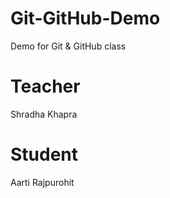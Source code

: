 # Git-GitHub-Demo
Demo for Git &amp; GitHub class

# Teacher
Shradha Khapra

# Student
Aarti Rajpurohit
